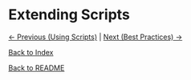 # Extending Scripts

[<- Previous (Using Scripts)](using_scripts.md)
 | [Next (Best Practices) ->](stub.md)

[Back to Index](index.md)

[Back to README](../../README.md)
